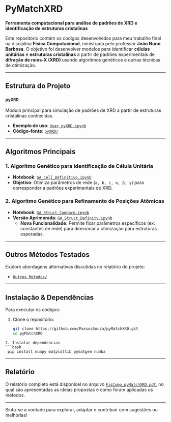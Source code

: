 # PyMatchXRD  

**Ferramenta computacional para análise de padrões de XRD e identificação de estruturas cristalinas**  

Este repositório contém os códigos desenvolvidos para meu trabalho final na disciplina **Física Computacional**, ministrada pelo professor **João Nuno Barbosa**. O objetivo foi desenvolver modelos para identificar **células unitárias** e **estruturas cristalinas** a partir de padrões experimentais de **difração de raios-X (XRD)** usando algoritmos genéticos e outras técnicas de otimização.

---

##  Estrutura do Projeto  

### `pyXRD`  
Módulo principal para simulação de padrões de XRD a partir de estruturas cristalinas conhecidas.  
- **Exemplo de uso**: [`Usar_pyXRD.ipynb`](https://github.com/PassosSouza/pyMatchXRD/blob/main/Usar_pyXRD.ipynb)  
- **Código-fonte**: [`pyXRD/`](https://github.com/PassosSouza/pyMatchXRD/tree/main/pyXRD)  

---

##  Algoritmos Principais  

### 1. **Algoritmo Genético para Identificação de Célula Unitária**  
- **Notebook**: [`GA_Cell_Definitivo.ipynb`](https://github.com/PassosSouza/pyMatchXRD/blob/main/GA_Cell_Definitivo.ipynb)  
- **Objetivo**: Otimiza parâmetros de rede (`a, b, c, α, β, γ`) para corresponder a padrões experimentais de XRD.  

### 2. **Algoritmo Genético para Refinamento de Posições Atômicas**  
- **Notebook**: [`GA_Struct_Compare.ipynb`](https://github.com/PassosSouza/pyMatchXRD/blob/main/GA_Struct_Compare.ipynb)  
- **Versão Aprimorada**: [`GA_Struct_Definitv.ipynb`](https://github.com/PassosSouza/pyMatchXRD/blob/main/GA_Struct_Definitv.ipynb)  
  - **Nova Funcionalidade**: Permite fixar parâmetros específicos (ex: constantes de rede) para direcionar a otimização para estruturas esperadas.  

---

##  Outros Métodos Testados  
Explore abordagens alternativas discutidas no relatório do projeto:  
- [`Outros Metodos/`](https://github.com/PassosSouza/pyMatchXRD/tree/main/Outros%20Metodos)  

---

##  Instalação & Dependências  
Para executar os códigos:  
1. Clone o repositório:  
   ```bash
   git clone https://github.com/PassosSouza/pyMatchXRD.git
   cd pyMatchXRD
  ```
2. Instalar dependencias
  ```bash
   pip install numpy matplotlib pymatgen numba
   ```

---

## Relatório

O relatório completo está disponícel no arquivo [`FisComp_pyMatchXRD.pdf`](https://github.com/PassosSouza/pyMatchXRD/blob/main/FisComp_pyMatchXRD.pdf), no qual são apresentadas as ideias propostas e como foram aplicadas os métodos.

---
Sinta-se à vontade para explorar, adaptar e contribuir com sugestões ou melhorias!
